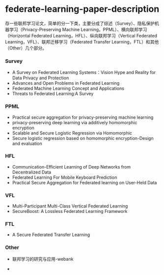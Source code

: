 # federate-learning-paper-description
存一些联邦学习论文，简单的分一下类，主要分成了综述（Survey）、隐私保护机器学习（Privacy-Preserving Machine Learning，PPML）、横向联邦学习（Horizontal Federated Learning，HFL）、纵向联邦学习（Vertical Federated Learning，VFL）、联邦迁移学习（Federated Transfer Learning，FTL）和其他（Other）几个部分。

### Survey

- A Survey on Federated Learning Systems：Vision Hype and Reality for Data Privacy and Protection
- Advances and Open Problems in Federated Learning
- Federated Machine Learning Concept and Applications
- Threats to Federated Learning:A Survey

### PPML

- Practical secure aggregation for privacy-preserving machine learning
- privacy-preserving deep learning via additively homomorphic encryption
- Scalable and Secure Logistic Regression via Homomorphic
- Secure logistic regression based on homomorphic encryption-Design and evaluation

### HFL

- Communication-Efficient Learning of Deep Networks from Decentralized Data
- Federated Learning For Mobile Keyboard Prediction
- Practical Secure Aggregation for Federated learning on User-Held Data

### VFL

- Multi-Participant Multi-Class Vertical Federated Learning
- SecureBoost: A Lossless Federated Learning Framework

### FTL

- A Secure Federated Transfer Learning

### Other

- 联邦学习的研究与应用-webank

- [联邦学习白皮书_v2.0]: https://aisp-1251170195.cos.ap-hongkong.myqcloud.com/wp-content/uploads/pdf/%E8%81%94%E9%82%A6%E5%AD%A6%E4%B9%A0%E7%99%BD%E7%9A%AE%E4%B9%A6_v2.0.pdf

  













### 

